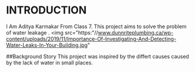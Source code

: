 # INTRODUCTION
I Am Aditya Karmakar From Class 7.
This project aims to solve the problem of water leakage .
<img src="https:"//www.dunnriteplumbing.ca/wp-content/uploads/2019/11/Importance-Of-Investigating-And-Detecting-Water-Leaks-In-Your-Building.jpg"

##Background Story
This project was inspired by the differt causes caused by the lack of water in small places.
